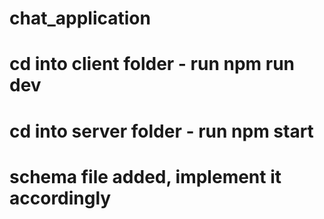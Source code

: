 # chat_application
# cd into client folder - run npm run dev
# cd into server folder - run npm start
# schema file added, implement it accordingly
